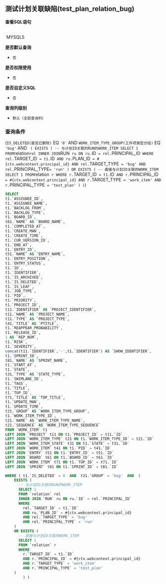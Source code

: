 ## 测试计划关联缺陷(test_plan_relation_bug) <!-- {docsify-ignore-all} -->



<p class="panel-title"><b>查看SQL语句</b></p>
<br>

<el-row>
&nbsp;<el-tag @click="MYSQL5 = true">MYSQL5</el-tag>
</el-row>

<br>
<p class="panel-title"><b>是否默认查询</b></p>

* `否`

<p class="panel-title"><b>是否权限使用</b></p>

* `否`

<p class="panel-title"><b>是否自定义SQL</b></p>

* `否`

<p class="panel-title"><b>查询列级别</b></p>

* `默认（全部查询列）`



### 查询条件

(`IS_DELETED(是否已删除)` EQ `'0'` AND `WORK_ITEM_TYPE_GROUP(工作项类型分组)` EQ `'bug'` AND `	(
    EXISTS (
      -- 与计划ID关联的RUN的WORK_ITEM
      SELECT 1
      FROM `relation` rel
      INNER JOIN `RUN` ru ON ru.`ID` = rel.`PRINCIPAL_ID`
      WHERE
        rel.`TARGET_ID` = t1.`ID`
        AND ru.`PLAN_ID` = #{ctx.webcontext.principal_id}
        AND rel.`TARGET_TYPE` = 'bug'
        AND rel.`PRINCIPAL_TYPE` = 'run'
    )
    OR EXISTS (
      -- 直接与计划ID关联的WORK_ITEM
      SELECT 1
      FROM `relation` r
      WHERE
        r.`TARGET_ID` = t1.`ID`
        AND r.`PRINCIPAL_ID` = #{ctx.webcontext.principal_id}
        AND r.`TARGET_TYPE` = 'work_item'
        AND r.`PRINCIPAL_TYPE` = 'test_plan'
    )
		)`)





<el-dialog v-model="MYSQL5" title="MYSQL5">

```sql
SELECT
t1.`ASSIGNEE_ID`,
t1.`ASSIGNEE_NAME`,
t1.`BACKLOG_FROM`,
t1.`BACKLOG_TYPE`,
t1.`BOARD_ID`,
t61.`NAME` AS `BOARD_NAME`,
t1.`COMPLETED_AT`,
t1.`CREATE_MAN`,
t1.`CREATE_TIME`,
t1.`CUR_VERSION_ID`,
t1.`END_AT`,
t1.`ENTRY_ID`,
t51.`NAME` AS `ENTRY_NAME`,
t1.`ENTRY_POSITION`,
t1.`ENTRY_STATUS`,
t1.`ID`,
t1.`IDENTIFIER`,
t1.`IS_ARCHIVED`,
t1.`IS_DELETED`,
t1.`IS_LEAF`,
t1.`JOB_TYPE`,
t1.`PID`,
t1.`PRIORITY`,
t1.`PROJECT_ID`,
t11.`IDENTIFIER` AS `PROJECT_IDENTIFIER`,
t11.`NAME` AS `PROJECT_NAME`,
t11.`TYPE` AS `PROJECT_TYPE`,
t41.`TITLE` AS `PTITLE`,
t1.`REAPPEAR_PROBABILITY`,
t1.`RELEASE_ID`,
1 AS `REP_NUM`,
t1.`RISK`,
t1.`SEVERITY`,
concat(t11.`IDENTIFIER`,'-',t1.`IDENTIFIER`) AS `SHOW_IDENTIFIER`,
t1.`SPRINT_ID`,
t81.`NAME` AS `SPRINT_NAME`,
t1.`START_AT`,
t1.`STATE`,
t31.`TYPE` AS `STATE_TYPE`,
t1.`SWIMLANE_ID`,
t1.`TAGS`,
t1.`TITLE`,
t1.`TOP_ID`,
t71.`TITLE` AS `TOP_TITLE`,
t1.`UPDATE_MAN`,
t1.`UPDATE_TIME`,
t21.`GROUP` AS `WORK_ITEM_TYPE_GROUP`,
t1.`WORK_ITEM_TYPE_ID`,
t21.`NAME` AS `WORK_ITEM_TYPE_NAME`,
t21.`SEQUENCE` AS `WORK_ITEM_TYPE_SEQUENCE`
FROM `WORK_ITEM` t1 
LEFT JOIN `PROJECT` t11 ON t1.`PROJECT_ID` = t11.`ID` 
LEFT JOIN `WORK_ITEM_TYPE` t21 ON t1.`WORK_ITEM_TYPE_ID` = t21.`ID` 
LEFT JOIN `WORK_ITEM_STATE` t31 ON t1.`STATE` = t31.`ID` 
LEFT JOIN `WORK_ITEM` t41 ON t1.`PID` = t41.`ID` 
LEFT JOIN `ENTRY` t51 ON t1.`ENTRY_ID` = t51.`ID` 
LEFT JOIN `BOARD` t61 ON t1.`BOARD_ID` = t61.`ID` 
LEFT JOIN `WORK_ITEM` t71 ON t1.`TOP_ID` = t71.`ID` 
LEFT JOIN `SPRINT` t81 ON t1.`SPRINT_ID` = t81.`ID` 

WHERE ( t1.`IS_DELETED` = 0  AND  t21.`GROUP` = 'bug'  AND  (
    EXISTS (
      -- 与计划ID关联的RUN的WORK_ITEM
      SELECT 1
      FROM `relation` rel
      INNER JOIN `RUN` ru ON ru.`ID` = rel.`PRINCIPAL_ID`
      WHERE
        rel.`TARGET_ID` = t1.`ID`
        AND ru.`PLAN_ID` = #{ctx.webcontext.principal_id}
        AND rel.`TARGET_TYPE` = 'bug'
        AND rel.`PRINCIPAL_TYPE` = 'run'
    )
    OR EXISTS (
      -- 直接与计划ID关联的WORK_ITEM
      SELECT 1
      FROM `relation` r
      WHERE
        r.`TARGET_ID` = t1.`ID`
        AND r.`PRINCIPAL_ID` = #{ctx.webcontext.principal_id}
        AND r.`TARGET_TYPE` = 'work_item'
        AND r.`PRINCIPAL_TYPE` = 'test_plan'
    )
		) )
```

</el-dialog>

<script>
 const { createApp } = Vue
  createApp({
    data() {
      return {
                MYSQL5 : false
        
      }
    },
    methods: {
    }
  }).use(ElementPlus).mount('#app')
</script>